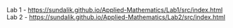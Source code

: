 Lab 1 - https://sundalik.github.io/Applied-Mathematics/Lab1/src/index.html  
Lab 2 - https://sundalik.github.io/Applied-Mathematics/Lab2/src/index.html  
